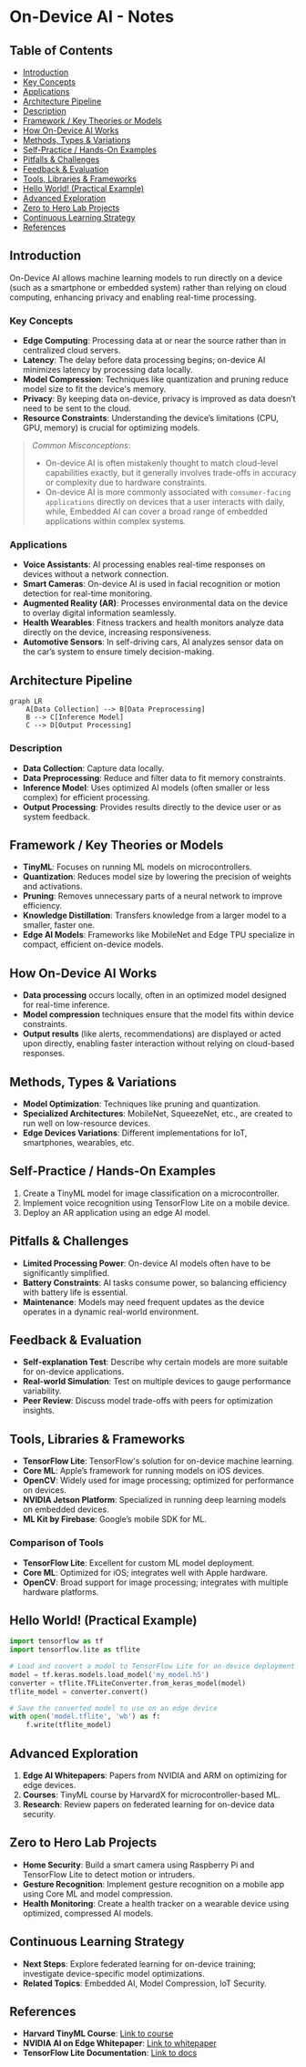 # On-Device AI - Notes

## Table of Contents

- [Introduction](#introduction)
- [Key Concepts](#key-concepts)
- [Applications](#applications)
- [Architecture Pipeline](#architecture-pipeline)
- [Description](#description)
- [Framework / Key Theories or Models](#framework--key-theories-or-models)
- [How On-Device AI Works](#how-on-device-ai-works)
- [Methods, Types & Variations](#methods-types--variations)
- [Self-Practice / Hands-On Examples](#self-practice--hands-on-examples)
- [Pitfalls & Challenges](#pitfalls--challenges)
- [Feedback & Evaluation](#feedback--evaluation)
- [Tools, Libraries & Frameworks](#tools-libraries--frameworks)
- [Hello World! (Practical Example)](#hello-world-practical-example)
- [Advanced Exploration](#advanced-exploration)
- [Zero to Hero Lab Projects](#zero-to-hero-lab-projects)
- [Continuous Learning Strategy](#continuous-learning-strategy)
- [References](#references)

## Introduction

On-Device AI allows machine learning models to run directly on a device (such as a smartphone or embedded system) rather than relying on cloud computing, enhancing privacy and enabling real-time processing.

### Key Concepts
- **Edge Computing**: Processing data at or near the source rather than in centralized cloud servers.
- **Latency**: The delay before data processing begins; on-device AI minimizes latency by processing data locally.
- **Model Compression**: Techniques like quantization and pruning reduce model size to fit the device's memory.
- **Privacy**: By keeping data on-device, privacy is improved as data doesn’t need to be sent to the cloud.
- **Resource Constraints**: Understanding the device’s limitations (CPU, GPU, memory) is crucial for optimizing models.

> *Common Misconceptions*: 
> - On-device AI is often mistakenly thought to match cloud-level capabilities exactly, but it generally involves trade-offs in accuracy or complexity due to hardware constraints.
> - On-device AI is more commonly associated with `consumer-facing applications` directly on devices that a user interacts with daily, while, Embedded AI can cover a broad range of embedded applications within complex systems.

### Applications
- **Voice Assistants**: AI processing enables real-time responses on devices without a network connection.
- **Smart Cameras**: On-device AI is used in facial recognition or motion detection for real-time monitoring.
- **Augmented Reality (AR)**: Processes environmental data on the device to overlay digital information seamlessly.
- **Health Wearables**: Fitness trackers and health monitors analyze data directly on the device, increasing responsiveness.
- **Automotive Sensors**: In self-driving cars, AI analyzes sensor data on the car’s system to ensure timely decision-making.

## Architecture Pipeline

```mermaid
graph LR
    A[Data Collection] --> B[Data Preprocessing]
    B --> C[Inference Model]
    C --> D[Output Processing]
```

### Description
- **Data Collection**: Capture data locally.
- **Data Preprocessing**: Reduce and filter data to fit memory constraints.
- **Inference Model**: Uses optimized AI models (often smaller or less complex) for efficient processing.
- **Output Processing**: Provides results directly to the device user or as system feedback.

## Framework / Key Theories or Models
- **TinyML**: Focuses on running ML models on microcontrollers.
- **Quantization**: Reduces model size by lowering the precision of weights and activations.
- **Pruning**: Removes unnecessary parts of a neural network to improve efficiency.
- **Knowledge Distillation**: Transfers knowledge from a larger model to a smaller, faster one.
- **Edge AI Models**: Frameworks like MobileNet and Edge TPU specialize in compact, efficient on-device models.

## How On-Device AI Works
- **Data processing** occurs locally, often in an optimized model designed for real-time inference.
- **Model compression** techniques ensure that the model fits within device constraints.
- **Output results** (like alerts, recommendations) are displayed or acted upon directly, enabling faster interaction without relying on cloud-based responses.

## Methods, Types & Variations
- **Model Optimization**: Techniques like pruning and quantization.
- **Specialized Architectures**: MobileNet, SqueezeNet, etc., are created to run well on low-resource devices.
- **Edge Devices Variations**: Different implementations for IoT, smartphones, wearables, etc.

## Self-Practice / Hands-On Examples
1. Create a TinyML model for image classification on a microcontroller.
2. Implement voice recognition using TensorFlow Lite on a mobile device.
3. Deploy an AR application using an edge AI model.

## Pitfalls & Challenges
- **Limited Processing Power**: On-device AI models often have to be significantly simplified.
- **Battery Constraints**: AI tasks consume power, so balancing efficiency with battery life is essential.
- **Maintenance**: Models may need frequent updates as the device operates in a dynamic real-world environment.

## Feedback & Evaluation
- **Self-explanation Test**: Describe why certain models are more suitable for on-device applications.
- **Real-world Simulation**: Test on multiple devices to gauge performance variability.
- **Peer Review**: Discuss model trade-offs with peers for optimization insights.

## Tools, Libraries & Frameworks
- **TensorFlow Lite**: TensorFlow's solution for on-device machine learning.
- **Core ML**: Apple’s framework for running models on iOS devices.
- **OpenCV**: Widely used for image processing; optimized for performance on devices.
- **NVIDIA Jetson Platform**: Specialized in running deep learning models on embedded devices.
- **ML Kit by Firebase**: Google’s mobile SDK for ML.

### Comparison of Tools
- **TensorFlow Lite**: Excellent for custom ML model deployment.
- **Core ML**: Optimized for iOS; integrates well with Apple hardware.
- **OpenCV**: Broad support for image processing; integrates with multiple hardware platforms.

## Hello World! (Practical Example)

```python
import tensorflow as tf
import tensorflow.lite as tflite

# Load and convert a model to TensorFlow Lite for on-device deployment
model = tf.keras.models.load_model('my_model.h5')
converter = tflite.TFLiteConverter.from_keras_model(model)
tflite_model = converter.convert()

# Save the converted model to use on an edge device
with open('model.tflite', 'wb') as f:
    f.write(tflite_model)
```

## Advanced Exploration
1. **Edge AI Whitepapers**: Papers from NVIDIA and ARM on optimizing for edge devices.
2. **Courses**: TinyML course by HarvardX for microcontroller-based ML.
3. **Research**: Review papers on federated learning for on-device data security.

## Zero to Hero Lab Projects
- **Home Security**: Build a smart camera using Raspberry Pi and TensorFlow Lite to detect motion or intruders.
- **Gesture Recognition**: Implement gesture recognition on a mobile app using Core ML and model compression.
- **Health Monitoring**: Create a health tracker on a wearable device using optimized, compressed AI models.

## Continuous Learning Strategy
- **Next Steps**: Explore federated learning for on-device training; investigate device-specific model optimizations.
- **Related Topics**: Embedded AI, Model Compression, IoT Security.

## References
- **Harvard TinyML Course**: [Link to course](https://www.edx.org/course/tiny-machine-learning)
- **NVIDIA AI on Edge Whitepaper**: [Link to whitepaper](https://developer.nvidia.com)
- **TensorFlow Lite Documentation**: [Link to docs](https://www.tensorflow.org/lite) 

